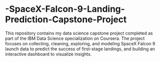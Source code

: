 # -SpaceX-Falcon-9-Landing-Prediction-Capstone-Project
This repository contains my data science capstone project completed as part of the IBM Data Science specialization on Coursera. The project focuses on collecting, cleaning, exploring, and modeling SpaceX Falcon 9 launch data to predict the success of first-stage landings, and building an interactive dashboard to visualize insights.
